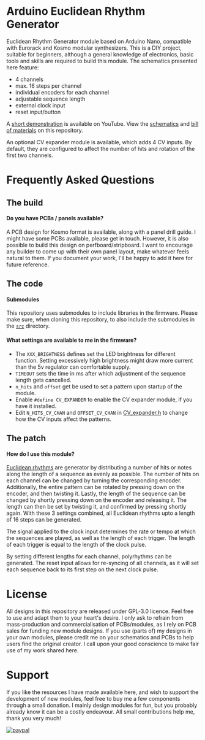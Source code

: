 # Arduino Euclidean Rhythm Generator
Euclidean Rhythm Generator module based on Arduino Nano, compatible with Eurorack and Kosmo modular synthesizers. This is a DIY project, suitable for beginners, although a general knowledge of electronics, basic tools and skills are required to build this module. The schematics presented here feature:

- 4 channels
- max. 16 steps per channel
- individual encoders for each channel
- adjustable sequence length
- external clock input
- reset input/button

A [short demonstration](https://youtu.be/4AOBJ-tzH3Y) is available on YouTube. View the [schematics](schematic+BOM/arduino_euclidean_rhythm_generator.pdf) and [bill of materials](https://htmlpreview.github.io/?https://github.com/TimMJN/Arduino-Euclidean-Rhythm-Generator/blob/main/schematic%2BBOM/arduino_euclidean_rhythm_generator_BOM.html) on this repository.

An optional CV expander module is available, which adds 4 CV inputs. By default, they are configured to affect the number of hits and rotation of the first two channels. 

# Frequently Asked Questions
## The build
#### Do you have PCBs / panels available?
A PCB design for Kosmo format is available, along with a panel drill guide. I might have some PCBs available, please get in touch. However, it is also possible to build this design on perfboard/stripboard. I want to encourage any builder to come up with their own panel layout, make whatever feels natural to them. If you document your work, I'll be happy to add it here for future reference.

## The code
#### Submodules
This repository uses submodules to include libraries in the firmware. Please make sure, when cloning this repository, to also include the submodules in the [`src`](https://github.com/TimMJN/Arduino-Euclidean-Rhythm-Generator/tree/main/arduino_euclidean_rhythm_generator_firmware/src) directory.

#### What settings are available to me in the firmware?
- The `XXX_BRIGHTNESS` defines set the LED brightness for different function. Setting excessively high brightness might draw more current than the 5v regulator can comfortable supply.
- `TIMEOUT` sets the time in ms after which adjustment of the sequence length gets cancelled.
- `n_hits` and `offset` get be used to set a pattern upon startup of the module.
- Enable `#define CV_EXPANDER` to enable the CV expander module, if you have it installed.
- Edit `N_HITS_CV_CHAN` and `OFFSET_CV_CHAN` in [CV_expander.h](arduino_euclidean_rhythm_generator_firmware/src/CV_expander/CV_expander.h) to change how the CV inputs affect the patterns.

## The patch
#### How do I use this module?
[Euclidean rhythms](https://en.wikipedia.org/wiki/Euclidean_rhythm) are generator by distributing a number of hits or notes along the length of a sequence as evenly as possible. The number of hits on each channel can be changed by turning the corresponding encoder. Additionally, the entire pattern can be rotated by pressing down on the encoder, and then twisting it. Lastly, the length of the sequence can be changed by shortly pressing down on the encoder and releasing it. The length can then be set by twisting it, and confirmed by pressing shortly again. With these 3 settings combined, all Euclidean rhythms upto a length of 16 steps can be generated.

The signal applied to the clock input determines the rate or tempo at which the sequences are played, as well as the length of each trigger. The length of each trigger is equal to the length of the clock pulse.

By setting different lengths for each channel, polyrhythms can be generated. The reset input allows for re-syncing of all channels, as it will set each sequence back to its first step on the next clock pulse.

# License
All designs in this repository are released under GPL-3.0 licence. Feel free to use and adapt them to your heart's desire. I only ask to refrain from mass-production and commercialisation of PCBs/modules, as I rely on PCB sales for funding new module designs. If you use (parts of) my designs in your own modules, please credit me on your schematics and PCBs to help users find the original creator. I call upon your good conscience to make fair use of my work shared here.

# Support
If you like the resources I have made available here, and wish to support the development of new modules, feel free to buy me a few components through a small donation. I mainly design modules for fun, but you probably already know it can be a costly endeavour. All small contributions help me, thank you very much!

[![paypal](https://www.paypalobjects.com/en_US/i/btn/btn_donateCC_LG.gif)](https://www.paypal.com/donate?hosted_button_id=FZJELWSAH4UKU)
